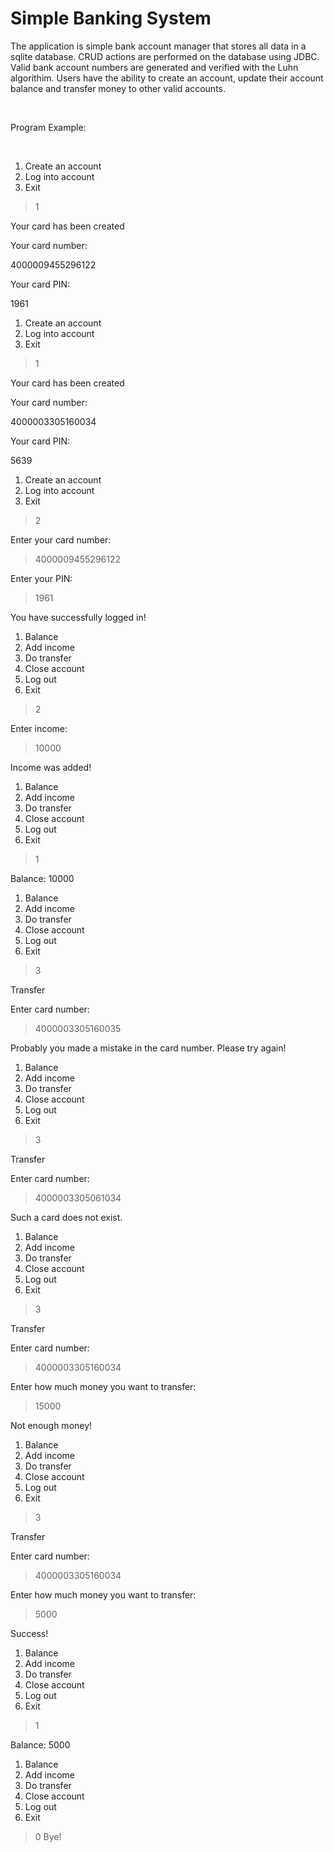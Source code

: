 <h1> Simple Banking System </h1>
<p>
The application is simple bank account manager that stores all data in a sqlite database. CRUD actions are performed on the database using JDBC. Valid bank account numbers are generated and verified with the Luhn algorithim. Users have the ability to create an account, update their account balance and transfer money to other valid accounts.
</p>
<br>

Program Example:

<br>

1. Create an account
2. Log into account
0. Exit
>1

Your card has been created

Your card number:

4000009455296122

Your card PIN:

1961

1. Create an account
2. Log into account
0. Exit
>1

Your card has been created

Your card number:

4000003305160034

Your card PIN:

5639

1. Create an account
2. Log into account
0. Exit
>2

Enter your card number:

>4000009455296122

Enter your PIN:

>1961

You have successfully logged in!

1. Balance
2. Add income
3. Do transfer
4. Close account
5. Log out
0. Exit
>2

Enter income:

>10000

Income was added!

1. Balance
2. Add income
3. Do transfer
4. Close account
5. Log out
0. Exit
>1


Balance: 10000


1. Balance
2. Add income
3. Do transfer
4. Close account
5. Log out
0. Exit
>3

Transfer

Enter card number:

>4000003305160035

Probably you made a mistake in the card number. Please try again!

1. Balance
2. Add income
3. Do transfer
4. Close account
5. Log out
0. Exit
>3

Transfer

Enter card number:

>4000003305061034

Such a card does not exist.

1. Balance
2. Add income
3. Do transfer
4. Close account
5. Log out
0. Exit
>3

Transfer

Enter card number:

>4000003305160034

Enter how much money you want to transfer:

>15000

Not enough money!

1. Balance
2. Add income
3. Do transfer
4. Close account
5. Log out
0. Exit
>3

Transfer

Enter card number:

>4000003305160034

Enter how much money you want to transfer:

>5000

Success!

1. Balance
2. Add income
3. Do transfer
4. Close account
5. Log out
0. Exit
>1

Balance: 5000

1. Balance
2. Add income
3. Do transfer
4. Close account
5. Log out
0. Exit

>0
Bye!

